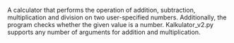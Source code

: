 A calculator that performs the operation of addition, subtraction, multiplication and division on two user-specified numbers. Additionally, the program checks whether the given value is a number.
Kalkulator_v2.py supports any number of arguments for addition and multiplication.
